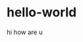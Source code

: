 # hello-world
hi how are u
<head>
<script data-ad-client="ca-pub-6305481227120678" async src="https://pagead2.googlesyndication.com/pagead/js/adsbygoogle.js"></script>
</head>
